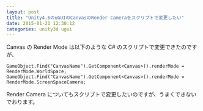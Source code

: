 ```yaml
---
layout: post
title: "Unity4.6のuGUIのCanvasのRender Cameraをスクリプトで変更したい"
date: 2015-01-21 12:30:12
categories: unity3d ugui
---
```

<p>Canvas の Render Mode は以下のような C# のスクリプトで変更できたのですが、 </p>

<pre><code>GameObject.Find("CanvasName").GetComponent&lt;Canvas&gt;().renderMode = RenderMode.WorldSpace;
GameObject.Find("CanvasName").GetComponent&lt;Canvas&gt;().renderMode = RenderMode.ScreenSpaceCamera;
</code></pre>

<p>Render Camera についてもスクリプトで変更したいのですが、うまくできないでおります。</p>
